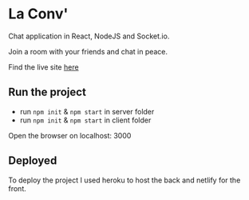 # La Conv'
Chat application in React, NodeJS and Socket.io.

Join a room with your friends and chat in peace.
 
Find the live site [here](https://laconv.netlify.app)

## Run the project 

- run `` npm init `` & `` npm start `` in server folder 
- run `` npm init `` & `` npm start `` in client folder 

Open the browser on localhost: 3000 

## Deployed 

To deploy the project I used heroku to host the back and netlify for the front.
